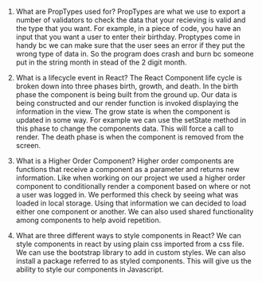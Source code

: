 1.  What are PropTypes used for?
PropTypes are what we use to export a number of validators to check the data that your recieving is valid and the type that you want.  For example, in a  piece of code, you have an input that you want a user to enter their birthday. Proptypes come in handy bc we can make sure that the user sees an error if they put the wrong type of data in. So the program does crash and burn bc someone put in the string month in stead of the 2 digit month. 

2.  What is a lifecycle event in React?
The React Component life cycle is broken down into three phases birth, growth, and death. In the birth phase the component is being built from the ground up. Our data is being constructed and our render function is invoked displaying the information in the view. The grow state is when the component is updated in some way. For example we can use the setState method in this phase to change the components data. This will force a call to render. The death phase is when the component is removed from the screen.

3.  What is a Higher Order Component?
Higher order components are functions that receive a component as a parameter and returns new information. Like when working on our project we used a higher order component to conditionally render a component based on where or not a user was logged in. We performed this check by seeing what was loaded in local storage. Using that information we can decided to load either one component or another. We can also used shared functionality among components to help avoid repetition.

4.  What are three different ways to style components in React?
We can style components in react by using plain css imported from a css file. We can use the bootstrap library to add in custom styles. We can also install a package referred to as styled components. This will give us the ability to style our components in Javascript.
